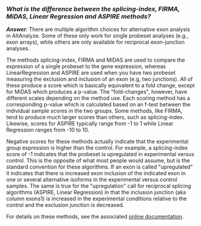 ### _What is the difference between the splicing-index, FIRMA, MiDAS, Linear Regression and ASPIRE methods?_ ###

_**Answer**_: There are multiple algorithm choices for alternative exon analysis in AltAnalyze. Some of these only work for single probeset analyses (e.g., exon arrays), while others are only available for reciprocal exon-junction analyses.

The methods splicing-index, FIRMA and MiDAS are used to compare the expression of a single probeset to the gene expression, whereas LinearRegression and ASPIRE are used when you have two probeset measuring the exclusion and inclusion of an exon (e.g, two junctions). All of these produce a score which is basically equivalent to a fold change, except for MiDAS which produces a p-value. The "fold-changes", however, have different scales depending on the method use. Each scoring method has a corresponding p-value which is calculated based on an f-test between the individual sample scores in the two groups. Some methods, like FIRMA, tend to produce much larger scores than others, such as splicing-index. Likewise, scores for ASPIRE typically range from -1 to 1 while Linear Regression ranges from -10 to 10.

Negative scores for these methods actually indicate that the experimental group expression is higher than the control. For example, a splicing-index score of -1 indicates that the probeset is upregulated in experimental versus control. This is the opposite of what most people would assume, but is the standard convention for these algorithms. If an exon is called "upregulated" it indicates that there is increased exon inclusion of the indicated exon in one or several alternative isoforms in the experimental versus control samples. The same is true for the "upregulation" call for reciprocal splicing algorithms (ASPIRE, Linear Regression) in that the inclusion junction (aka column exons1) is increased in the experimental conditions relative to the control and the exclusion junction is decreased.

For details on these methods, see the associated [online documentation](http://www.altanalyze.org/help.htm#algorithm_description).